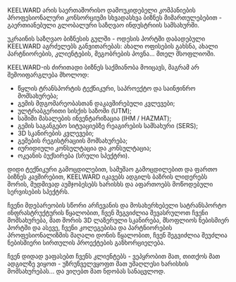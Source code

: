 KEELWARD არის საერთაშორისო დამოუკიდებელი კომპანიების პროფესიონალური კონსორციუმი სხვადასხვა ბიზნეს მიმართულებებით - გაერთიანებული გლობალური საზღვაო ინდუსტრიის სამსახურში.

უკრაინის საზღვაო ბიზნესის გულში - ოდესის პორტში დაბადებული KEELWARD აგრძელებს განვითარებას: ახალი ოფისების გახსნა, ახალი პარტნიორების, კლიენტების, მეგობრების პოვნა... მთელ მსოფლიოში.

KEELWARD-ის ძირითადი ბიზნეს საქმიანობა მოიცავს, მაგრამ არ შემოიფარგლება მხოლოდ:

-  წყლის ტრანსპორტის ტექნიკური, საპროექტო და საინჟინრო მომსახურება;
-  გემის მდგომარეობასთან დაკავშირებული კვლევები;
-  ულტრაბგერითი სისქის საზომი (UTM);
-  საშიში მასალების ინვენტარიზაცია (IHM / HAZMAT);
-  გემის საგანგებო სიტუაციებზე რეაგირების სამსახური (SERS);
-  3D სკანირების კვლევები;
-  გემების რეგისტრაციის მომსახურება;
-  იურიდიული კონსულტაცია და კონსულტაცია;
-  ოკეანის ბუქსირება (სრული სპექტრი).

დიდი ტექნიკური გამოცდილებით, სამუშაო გამოცდილებით და ფართო ბიზნეს კავშირებით, KEELWARD იკავებს ადგილს ბაზრის ლიდერებს შორის, მუდმივად აუმჯობესებს ხარისხს და აფართოებს მოწოდებული სერვისების სპექტრს.

ჩვენი მდებარეობის სწორი არჩევანის და მოსახერხებელი სატრანსპორტო ინფრასტრუქტურის წყალობით, ჩვენ შეგვიძლია შევასრულოთ ჩვენი მომსახურება, მათ შორის 3D ლაზერული სკანირება, მსოფლიოს ნებისმიერ პორტში და ასევე, ჩვენი კოლეგებისა და პარტნიორების პროფესიონალიზმის მაღალი დონის წყალობით, ჩვენ შეგვიძლია შეუძლია ნებისმიერი სირთულის პროექტების განხორციელება.

ჩვენ დიდად ვაფასებთ ჩვენს კლიენტებს - ვეპყრობით მათ, თითქოს მათ ადგილზე ვიყოთ - უზრუნველვყოფთ მათ უმაღლესი ხარისხის მომსახურებას... და ვიღებთ მათ ნდობას სანაცვლოდ.
